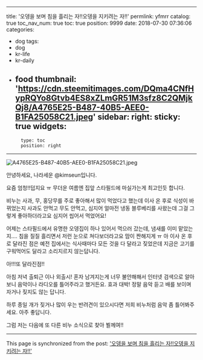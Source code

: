 
---
title: '오뎅을 보며 침을 흘리는 자!!오뎅을 지키려는 자!!'
permlink: yfmrr
catalog: true
toc_nav_num: true
toc: true
position: 9999
date: 2018-07-30 07:36:06
categories:
- dog
tags:
- dog
- kr-life
- kr-daily
- food
thumbnail: 'https://cdn.steemitimages.com/DQma4CNfHypRQYo8Gtvb4ES8xZLmGR51M3sfz8C2QMjkQj8/A4765E25-B487-40B5-AEE0-B1FA25058C21.jpeg'
sidebar:
    right:
        sticky: true
widgets:
    -
        type: toc
        position: right
---


![A4765E25-B487-40B5-AEE0-B1FA25058C21.jpeg](https://cdn.steemitimages.com/DQma4CNfHypRQYo8Gtvb4ES8xZLmGR51M3sfz8C2QMjkQj8/A4765E25-B487-40B5-AEE0-B1FA25058C21.jpeg)

 
안녕하세요, 나라세운 @kimseun입니다.


요즘 엄청!!덥지요 ㅠ 무더운 여름엔 집앞 스타필드에 마실가는게 최고인듯 합니다. 


비누는 사과, 무, 홍당무를 주로 좋아해서 많이 먹었다고 했는데 이사 온 후로 식성이 바뀌었는지 사과도 안먹고 무도 안먹고, 심지어 얼마전 냉동 블루베리를 사왔는데 그걸 그렇게 좋아하더라고요 심지어 씹어서 먹었어요! 


어제는 스타필드에서 유명한 오뎅집이 하나 있어서 먹으러 갔는데, 냄새를 이미 맡았는지.... 침을 질질 흘리면서 저런 눈으로 쳐다보더라고요 맘이 짠해지게 ㅠ 아 이사 온 후로 달라진 점은 예전 집에서는 식사때마다 모든 것을 다 달라고 짖었은데 지금은 고기를 구워먹어도 달라고 소리지르지 않는답니다.


아!!!또 달라진점!!


아침 저녁 출퇴근 이나 외출시! 혼자 남겨지는게 너무 불안해해서 인터넷 검색으로 알아보니 음악이나 라디오를 틀어주라고 했거든요. 효과 대박! 정말 음악 듣고 배를 보이며 자거나 짖지도 않는 답니다.


하루 종일 개가 짖거나 많이 우는 반려견이 있으시다면 저희 비누처럼 음악 좀 틀어봐주세요. 아주 좋답니다.


그럼 저는 다음에 또 다른 비누 소식으로 찾아 뵐께여!!

- - -

This page is synchronized from the post: ['오뎅을 보며 침을 흘리는 자!!오뎅을 지키려는 자!!'](https://steemit.com/@kimseun/yfmrr)
